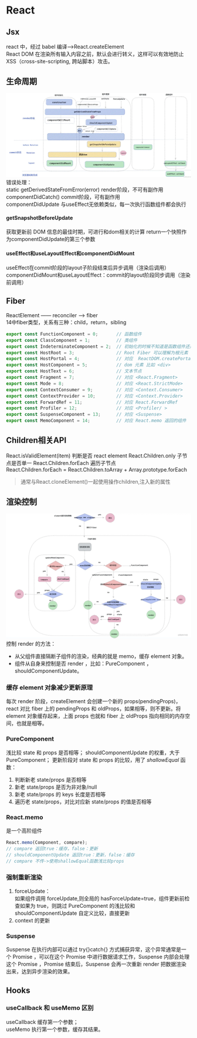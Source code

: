 # React


## Jsx

react 中，经过 babel 编译-->React.createElement  
React DOM 在渲染所有输入内容之前，默认会进行转义，这样可以有效地防止 XSS（cross-site-scripting, 跨站脚本）攻击。

## 生命周期
![LifeCycle](./lifeCycle.png)
错误处理：  
static getDerivedStateFromError(error)  render阶段，不可有副作用  
componentDidCatch()  commit阶段，可有副作用  
componentDidUpdate 与useEffect无依赖类似，每一次执行函数组件都会执行
#### getSnapshotBeforeUpdate
获取更新前 DOM 信息的最佳时期，可进行和dom相关的计算
return一个快照作为componentDidUpdate的第三个参数

#### useEffect和useLayoutEffect和componentDidMount
useEffect在commit阶段的layout子阶段结束后异步调用（渲染后调用）  
componentDidMount和useLayoutEffect：commit的layout阶段同步调用（渲染前调用）

<!-- ### 事件委托 -->
## Fiber
ReactElement —— reconciler ——> fiber  
14中fiber类型，关系有三种：child，return，sibling
```js
export const FunctionComponent = 0;       // 函数组件
export const ClassComponent = 1;          // 类组件
export const IndeterminateComponent = 2;  // 初始化的时候不知道是函数组件还是类组件 
export const HostRoot = 3;                // Root Fiber 可以理解为根元素 ， 通过reactDom.render()产生的根元素
export const HostPortal = 4;              // 对应  ReactDOM.createPortal 产生的 Portal 
export const HostComponent = 5;           // dom 元素 比如 <div>
export const HostText = 6;                // 文本节点
export const Fragment = 7;                // 对应 <React.Fragment> 
export const Mode = 8;                    // 对应 <React.StrictMode>   
export const ContextConsumer = 9;         // 对应 <Context.Consumer>
export const ContextProvider = 10;        // 对应 <Context.Provider>
export const ForwardRef = 11;             // 对应 React.ForwardRef
export const Profiler = 12;               // 对应 <Profiler/ >
export const SuspenseComponent = 13;      // 对应 <Suspense>
export const MemoComponent = 14;          // 对应 React.memo 返回的组件
```


## Children相关API
React.isValidElement(item) 判断是否 react element 
React.Children.only  子节点是否单一
React.Children.forEach 遍历子节点
React.Children.forEach = React.Children.toArray + Array.prototype.forEach
>通常与React.cloneElement()一起使用操作children,注入新的属性
## 渲染控制

![RenderControl](./renderControl.png)
控制 render 的方法：

- 从父组件直接隔断子组件的渲染，经典的就是 memo，缓存 element 对象。
- 组件从自身来控制是否 render ，比如：PureComponent ，shouldComponentUpdate。

### 缓存 element 对象减少更新原理

每次 render 阶段，createElement 会创建一个新的 props(pendingProps)，react 对比 fiber 上的 pendingProps 和 oldProps，如果相等，则不更新。将 element 对象缓存起来，上面 props 也就和 fiber 上 oldProps 指向相同的内存空间，也就是相等。

### PureComponent

浅比较 state 和 props 是否相等；
shouldComponentUpdate 的权重，大于 PureComponent；
更新阶段对 state 和 props 的比较，用了 _shallowEqual_ 函数：

1. 判断新老 state/props 是否相等
2. 新老 state/props 是否为非对象/null
3. 新老 state/props 的 keys 长度是否相等
4. 遍历老 state/props，对比对应新 state/props 的值是否相等

### React.memo

是一个高阶组件

```js
React.memo(Component, compare);
// compare 返回true：缓存，false：更新
// shouldComponentUpdate 返回true：更新，false：缓存
// compare 不传->使用shallowEqual函数浅比较props
```
### 强制重新渲染

1. forceUpdate：  
   如果组件调用 forceUpdate,则全局的 hasForceUpdate=true，组件更新前检查如果为 true，则跳过 PureComponent 的浅比较和 shouldComponentUpdate 自定义比较，直接更新
2. context 的更新

### Suspense
Suspense 在执行内部可以通过 try{}catch{} 方式捕获异常，这个异常通常是一个 Promise ，可以在这个 Promise 中进行数据请求工作，Suspense 内部会处理这个 Promise ，Promise 结束后，Suspense 会再一次重新 render 把数据渲染出来，达到异步渲染的效果。

<!-- React.lazy(() => import('./test.js'))   -->


## Hooks

### useCallback 和 useMemo 区别

useCallback 缓存第一个参数；  
useMemo 执行第一个参数，缓存其结果。

